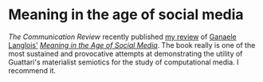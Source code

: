# Meaning in the age of social media

_The Communication Review_ recently published [my review](http://www.tandfonline.com/doi/abs/10.1080/10714421.2015.1100482?journalCode=gcrv20) of [Ganaele Langlois'](http://people.laps.yorku.ca/people.nsf/researcherprofile?readform&shortname=gana) [_Meaning in the Age of Social Media_](http://www.palgrave.com/us/book/9781137356604). The book really is one of the most sustained and provocative attempts at demonstrating the utility of Guattari's materialist semiotics for the study of computational media. I recommend it.
